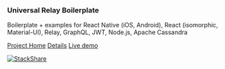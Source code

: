 ### Universal Relay Boilerplate
Boilerplate + examples for React Native (iOS, Android), React (isomorphic, Material-UI), Relay, GraphQL, JWT, Node.js, Apache Cassandra

[Project Home](http://codefoundries.com/products/UniversalRelayBoilerplate.html)
[Details](http://codefoundries.com/developer/rebar/)
[Live demo](http://universal-relay-boilerplate.herokuapp.com/)

[![StackShare](http://img.shields.io/badge/tech-stack-0690fa.svg?style=flat)](http://stackshare.io/code-foundries/code-foundries)
